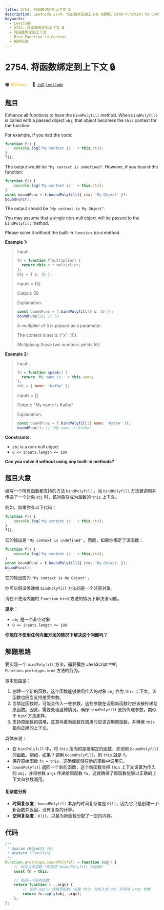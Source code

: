 ```yaml
---
title: 2754. 将函数绑定到上下文 🔒
description: LeetCode 2754. 将函数绑定到上下文 🔒题解，Bind Function to Context，包含解题思路、复杂度分析以及完整的 JavaScript 代码实现。
keywords:
  - LeetCode
  - 2754. 将函数绑定到上下文 🔒
  - 将函数绑定到上下文
  - Bind Function to Context
  - 解题思路
---
```


# 2754. 将函数绑定到上下文 🔒

🟠 <font color=#ffb800>Medium</font>&emsp; 🔗&ensp;[`力扣`](https://leetcode.cn/problems/bind-function-to-context) [`LeetCode`](https://leetcode.com/problems/bind-function-to-context)

## 题目

Enhance all functions to have the `bindPolyfill` method. When `bindPolyfill`
is called with a passed object `obj`, that object becomes the `this` context
for the function.

For example, if you had the code:

```js
function f() {
	console.log('My context is ' + this.ctx);
}
f();
```

The output would be `"My context is undefined"`. However, if you bound the
function:

```js
function f() {
	console.log('My context is ' + this.ctx);
}
const boundFunc = f.boundPolyfill({ ctx: 'My Object' });
boundFunc();
```

The output should be `"My context is My Object"`.

You may assume that a single non-null object will be passed to the
`bindPolyfill` method.

Please solve it without the built-in `Function.bind` method.

**Example 1:**

> Input:
>
> ```js
> fn = function f(multiplier) {
> 	return this.x * multiplier;
> };
> obj = { x: 10 };
> ```
>
> inputs = [5]
>
> Output: 50
>
> Explanation:
>
> ```js
> const boundFunc = f.bindPolyfill({ x: 10 });
> boundFunc(5); // 50
> ```
>
> A multiplier of 5 is passed as a parameter.
>
> The context is set to {"x": 10}.
>
> Multiplying those two numbers yields 50.

**Example 2:**

> Input:
>
> ```js
> fn = function speak() {
> 	return 'My name is ' + this.name;
> };
> obj = { name: 'Kathy' };
> ```
>
> inputs = []
>
> Output: "My name is Kathy"
>
> Explanation:
>
> ```js
> const boundFunc = f.bindPolyfill({ name: 'Kathy' });
> boundFunc(); // "My name is Kathy"
> ```

**Constraints:**

- `obj` is a non-null object
- `0 <= inputs.length <= 100`

**Can you solve it without using any built-in methods?**

## 题目大意

编写一个所有函数都支持的方法 `bindPolyfill` 。当 `bindPolyfill` 方法被调用并传递了一个对象 `obj`
时，该对象将成为函数的 `this` 上下文。

例如，如果你有以下代码：

```js
function f() {
	console.log('My context is ' + this.ctx);
}
f();
```

它的输出是 `"My context is undefined"` 。然而，如果你绑定了该函数：

```js
function f() {
	console.log('My context is ' + this.ctx);
}
const boundFunc = f.boundPolyfill({ ctx: 'My Object' });
boundFunc();
```

它的输出应为 `"My context is My Object"` 。

你可以假设传递给 `bindPolyfill` 方法的是一个非空对象。

请在不使用内置的 `Function.bind` 方法的情况下解决该问题。

**提示：**

- `obj` 是一个非空对象
- `0 <= inputs.length <= 100`

**你能在不使用任何内置方法的情况下解决这个问题吗？**

## 解题思路

要实现一个 `bindPolyfill` 方法，需要模仿 JavaScript 中的 `Function.prototype.bind` 方法的行为。

基本思路是：

1. 创建一个新的函数，这个函数能够使用传入的对象 `obj` 作为 `this` 上下文，该函数也应当支持接受参数。
2. 当绑定函数时，可能会传入一些参数，这些参数在调用新函数时应该被传递给原函数。因此，需要处理这种情况，确保 `bindPolyfill` 支持传递参数，类似于 `bind` 方法那样。
3. 支持原函数的调用，这意味着新函数在调用时应该调用原函数，并确保 `this` 指向正确的上下文。

具体来说：

- 在 `bindPolyfill` 中，将 `this` 指向的是被绑定的函数，即调用 `boundPolyfill` 的函数。例如，如果 `f` 调用 `boundPolyfill`，则 `this` 就是 `f`。
- 保存原始函数 `fn = this`，这确保能够在新的函数中调用它。
- `boundPolyfill` 返回一个新的函数，这个新函数会把 `this` 上下文设置为传入的 `obj`，并将参数 `args` 传递给原函数 `fn`，这就确保了原函数能够以正确的上下文和参数调用。

#### 复杂度分析

- **时间复杂度**：`boundPolyfill` 本身的时间复杂度是 `O(1)`，因为它只是创建一个新函数并返回，没有复杂的计算。
- **空间复杂度**：`O(1)`，只是为新函数分配了一定的内存。

## 代码

```javascript
/**
 * @param {Object} obj
 * @return {Function}
 */
Function.prototype.boundPolyfill = function (obj) {
	// 保存当前函数 (即调用 boundPolyfill 的函数)
	const fn = this;

	// 返回一个新的函数
	return function (...args) {
		// 使用 apply 调用原函数，设置 this 为传入的 obj 并传递 args 参数
		return fn.apply(obj, args);
	};
};
```
